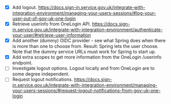 - [X] Add logout.  https://docs.sign-in.service.gov.uk/integrate-with-integration-environment/managing-your-users-sessions/#log-your-user-out-of-gov-uk-one-login
- [X] Retrieve userinfo from OneLogin API.  https://docs.sign-in.service.gov.uk/integrate-with-integration-environment/authenticate-your-user/#retrieve-user-information
- [X] Add another (dummy) OIDC provider - see what Spring does when there is more than one to choose from.
      Result: Spring lets the user choose.  Note that the dummy service URLs must work for Spring to start up.
- [X] Add extra scopes to get more information from the OneLogin /userinfo endpoint.
- [ ] Investigate logout options.  Logout locally and from OneLogin are to some degree independent.
- [ ] Request logout notifications.  https://docs.sign-in.service.gov.uk/integrate-with-integration-environment/managing-your-users-sessions/#request-logout-notifications-from-gov-uk-one-login
